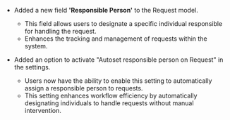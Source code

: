 - Added a new field **'Responsible Person'** to the Request model.
  - This field allows users to designate a specific individual responsible for handling the request.
  - Enhances the tracking and management of requests within the system.

- Added an option to activate "Autoset responsible person on Request" in the settings.
  - Users now have the ability to enable this setting to automatically assign a responsible person to requests.
  - This setting enhances workflow efficiency by automatically designating individuals to handle requests without manual intervention.
